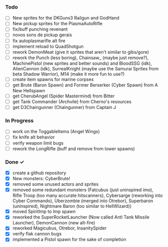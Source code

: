 ### Todo

- [ ] New sprites for the DKGuns3 Railgun and GodHand  
- [ ] New pickup sprites for the PlasmaAutoRifle  
- [ ] fix/buff punching revenant  
- [ ] novos sons de pickup gerais  
- [ ] fix autoplasmarifle alt fire  
- [ ] implement reload to QuadShotgun  
- [ ] rework DemonMeat (give it sprites that aren't similar to gibs/gore)  
- [ ] rework the Punch (less boring), Chainsaw_ (maybe just remove?), MachinePistol (new sprites and better sounds) and BloodSSG (idk), AlienCannon (idk), SurrealKnight (maybe use the Samurai Sprites from beta Shadow Warrior), M14 (make it more fun to use?)  
- [ ] create item spawns for marine corpses  
- [ ] get Brute (Baron Spawn) and Former Berserker (Cyber Spawn) from A New Hellspawn  
- [ ] get CherubAngel (Spider Mastermind) from Bitter  
- [ ] get Tank Commander (Archvile) from Cherno's resources  
- [ ] get D3Chaingunner (Chaingunner) from Captain J  

### In Progress  

- [ ] work on the ToggableItems (Angel Wings)  
- [ ] fix knife alt behavior  
- [ ] verify weapon limit bugs  
- [ ] rework the LongRifle (buff and remove from lower spawns)  

### Done ✓

- [x] create a github repository  
- [x] New monsters: CyberBrute!  
- [x] removed some unused actors and sprites  
- [x] removed some redundant monsters (Fatcubus (just uninspired imo), Rifle Troop (too many accurate hitscanners), Cybersarge (reworking into Cyber Commando), Uberzombie (merged into Otrebor), Superbaron (uninspired), Nightmare Baron (too similar to HellWizard))  
- [x] moved SpiritImp to Imp spawn  
- [x] reworked the SuperRocketLauncher (Now called Anti Tank Missile Launcher), DemonCannon (new alt-fire)  
- [x] reworked Magicubus, Otrebor, InsanitySpider  
- [x] verify flak cannon bugs  
- [x] implemented a Pistol spawn for the sake of completion  
